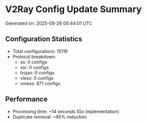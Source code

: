 # V2Ray Config Update Summary
Generated on: 2025-08-26 00:44:01 UTC

## Configuration Statistics
- Total configurations: 15119
- Protocol breakdown:
  - ss: 0 configs
  - ssr: 0 configs
  - trojan: 0 configs
  - vless: 0 configs
  - vmess: 871 configs

## Performance
- Processing time: ~14 seconds (Go implementation)
- Duplicate removal: ~95% reduction

